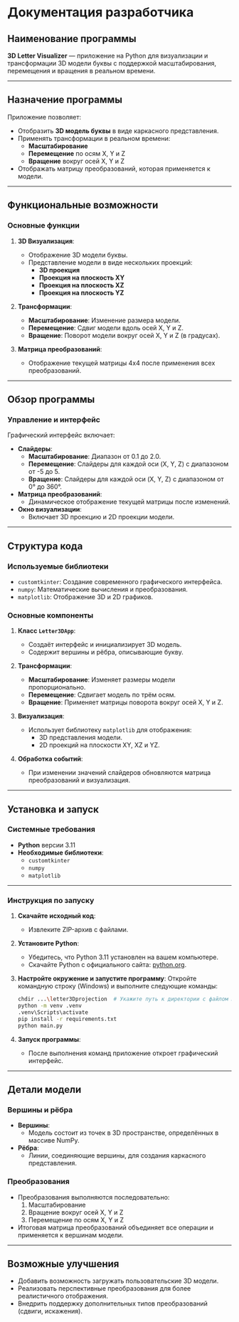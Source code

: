 # Документация разработчика

## Наименование программы

**3D Letter Visualizer** — приложение на Python для визуализации и трансформации 3D модели буквы с поддержкой масштабирования, перемещения и вращения в реальном времени.

---

## Назначение программы

Приложение позволяет:
- Отобразить **3D модель буквы** в виде каркасного представления.
- Применять трансформации в реальном времени:
  - **Масштабирование**
  - **Перемещение** по осям X, Y и Z
  - **Вращение** вокруг осей X, Y и Z
- Отображать матрицу преобразований, которая применяется к модели.

---

## Функциональные возможности

### Основные функции
1. **3D Визуализация**:
   - Отображение 3D модели буквы.
   - Представление модели в виде нескольких проекций:
     - **3D проекция**
     - **Проекция на плоскость XY**
     - **Проекция на плоскость XZ**
     - **Проекция на плоскость YZ**

2. **Трансформации**:
   - **Масштабирование**: Изменение размера модели.
   - **Перемещение**: Сдвиг модели вдоль осей X, Y и Z.
   - **Вращение**: Поворот модели вокруг осей X, Y и Z (в градусах).

3. **Матрица преобразований**:
   - Отображение текущей матрицы 4x4 после применения всех преобразований.

---

## Обзор программы

### Управление и интерфейс
Графический интерфейс включает:
- **Слайдеры**:
  - **Масштабирование**: Диапазон от 0.1 до 2.0.
  - **Перемещение**: Слайдеры для каждой оси (X, Y, Z) с диапазоном от -5 до 5.
  - **Вращение**: Слайдеры для каждой оси (X, Y, Z) с диапазоном от 0° до 360°.
- **Матрица преобразований**:
  - Динамическое отображение текущей матрицы после изменений.
- **Окно визуализации**:
  - Включает 3D проекцию и 2D проекции модели.

---

## Структура кода

### Используемые библиотеки
- `customtkinter`: Создание современного графического интерфейса.
- `numpy`: Математические вычисления и преобразования.
- `matplotlib`: Отображение 3D и 2D графиков.

### Основные компоненты

1. **Класс `Letter3DApp`**:
   - Создаёт интерфейс и инициализирует 3D модель.
   - Содержит вершины и рёбра, описывающие букву.

2. **Трансформации**:
   - **Масштабирование**: Изменяет размеры модели пропорционально.
   - **Перемещение**: Сдвигает модель по трём осям.
   - **Вращение**: Применяет матрицы поворота вокруг осей X, Y и Z.

3. **Визуализация**:
   - Использует библиотеку `matplotlib` для отображения:
     - 3D представления модели.
     - 2D проекций на плоскости XY, XZ и YZ.

4. **Обработка событий**:
   - При изменении значений слайдеров обновляются матрица преобразований и визуализация.

---

## Установка и запуск

### Системные требования
- **Python** версии 3.11
- **Необходимые библиотеки**:
  - `customtkinter`
  - `numpy`
  - `matplotlib`

---

### Инструкция по запуску

1. **Скачайте исходный код**:
   - Извлеките ZIP-архив с файлами.

2. **Установите Python**:
   - Убедитесь, что Python 3.11 установлен на вашем компьютере.
   - Скачайте Python с официального сайта: [python.org](https://www.python.org).

3. **Настройте окружение и запустите программу**:
   Откройте командную строку (Windows) и выполните следующие команды:

   ```bash
   chdir ...\letter3Dprojection  # Укажите путь к директории с файлом main.py
   python -m venv .venv
   .venv\Scripts\activate
   pip install -r requirements.txt
   python main.py
   ```

4. **Запуск программы**:
   - После выполнения команд приложение откроет графический интерфейс.

---

## Детали модели

### Вершины и рёбра
- **Вершины**:
   - Модель состоит из точек в 3D пространстве, определённых в массиве NumPy.
- **Рёбра**:
   - Линии, соединяющие вершины, для создания каркасного представления.

### Преобразования
- Преобразования выполняются последовательно:
  1. Масштабирование
  2. Вращение вокруг осей X, Y и Z
  3. Перемещение по осям X, Y и Z
- Итоговая матрица преобразований объединяет все операции и применяется к вершинам модели.

---

## Возможные улучшения
- Добавить возможность загружать пользовательские 3D модели.
- Реализовать перспективные преобразования для более реалистичного отображения.
- Внедрить поддержку дополнительных типов преобразований (сдвиги, искажения).
